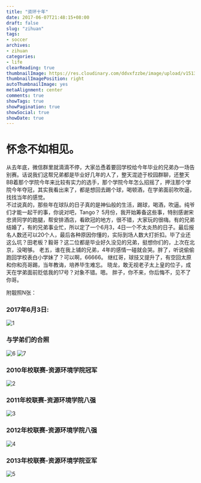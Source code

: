 ```yaml
---
title: "资环十年"
date: 2017-06-07T21:48:15+08:00
draft: false
slug: "zihuan"
tags:
- soccer
archives:
- zihuan
categories:
- life
clearReading: true
thumbnailImage: https://res.cloudinary.com/ddvxfzzbe/image/upload/v1513355321/Real_gaggav.png
thumbnailImagePosition: right
autoThumbnailImage: yes
metaAlignment: center
comments: true
showTags: true
showPagination: true
showSocial: true
showDate: true
---
```


#  怀念不如相见。
从去年底，微信群里就滴滴不停，大家怂恿着要回学校给今年毕业的兄弟办一场告别赛。话说我们这帮兄弟都是毕业好几年的人了，整天混迹于校园群聊，还整天BB着那个学院今年来比较有实力的选手，那个学院今年怎么招摇了，押注那个学院今年夺冠，其实我看出来了，都是想回去踢个球，喝顿酒，在学弟面前吹吹逼，找找当年的感觉。<br>
不过说真的，那些年在球队的日子真的是神仙般的生活，踢球，喝酒，吹逼。纯爷们才能一起干的事，你说对吧，Tango？
5月份，我开始筹备这些事，特别感谢宋忠贤同学的跑腿，帮安排酒店，看欧冠的地方，很不错，大家玩的很嗨。有的兄弟结婚了，有的兄弟事业忙，所以定了一个6月3，4日一个不太炎热的日子。最后报名人数还可以20个人，最后各种原因你懂的，实际到场人数大打折扣。毕了业还这么坑？田老板？毅哥？这二位都是毕业好久没见的兄弟，挺想你们的，上次在北京，没喝够。
老五，谁在我上铺的兄弟，4年的感情一碰就会哭。胖了，听说偷偷跑回学校表白小学妹了？可以啊，66666。
继红哥，球技又提升了，有空回太原和你和亮哥踢，当年教诲，培养毕生难忘。
晓龙，敢无视老子太上皇的位子，成天在学弟面前贬低我的17号？对象不错。嗯。
胖子，你不来，你后悔不，见不了你哥。<br>

附靓照N张：

### 2017年6月3日:
![1](http://opiq5jspn.bkt.clouddn.com/2017-0603.jpg)

### 与学弟们的合照
![6](http://opiq5jspn.bkt.clouddn.com/xdhez.jpg)
![7](http://opiq5jspn.bkt.clouddn.com/xdhez1.jpg)

### 2010年校联赛-资源环境学院冠军
![2](http://opiq5jspn.bkt.clouddn.com/2010-champion.jpg)

### 2011年校联赛-资源环境学院八强
![3](http://opiq5jspn.bkt.clouddn.com/2011.jpg)

### 2012年校联赛-资源环境学院八强
![4](http://opiq5jspn.bkt.clouddn.com/2012.jpg)

### 2013年校联赛-资源环境学院亚军
![5](http://opiq5jspn.bkt.clouddn.com/2013.jpg)